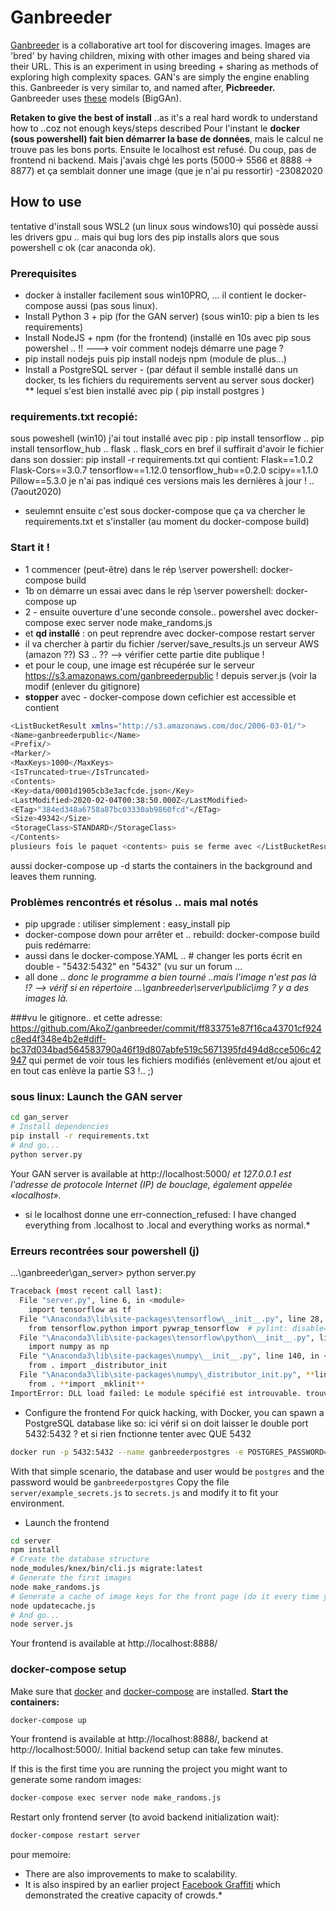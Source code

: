 # Ganbreeder
[Ganbreeder](https://ganbreeder.app) is a collaborative art tool for discovering images. Images are 'bred' by having children, mixing with other images and being shared via their URL. This is an experiment in using breeding + sharing as methods of exploring high complexity spaces. GAN's are simply the engine enabling this. Ganbreeder is very similar to, and named after, **Picbreeder.**
Ganbreeder uses [these](https://tfhub.dev/deepmind/biggan-128/2) models (BigGAn).

**Retaken to give the best of install** ..as it's a real hard wordk to understand how to ..coz not enough keys/steps described
Pour l'instant le **docker (sous powershell) fait bien démarrer la base de données**, mais le calcul ne trouve pas les bons ports.
Ensuite le localhost est refusé. Du coup, pas de frontend ni backend.
Mais j'avais chgé les ports (5000-> 5566 et 8888 -> 8877) et ça semblait donner une image (que je n'ai pu ressortir) -23082020

## How to use
tentative d'install sous WSL2 (un linux sous windows10) qui possède aussi les drivers gpu ..
mais qui bug lors des pip installs alors que sous powershell c ok (car anaconda ok).

### Prerequisites
 * docker à installer facilement sous win10PRO, ... il contient le docker-compose aussi (pas sous linux).
* Install Python 3 + pip (for the GAN server) (sous win10: pip a bien ts les requirements)
* Install NodeJS + npm (for the frontend) (installé en 10s avec pip sous powershel .. !! ---> voir comment nodejs démarre une page ?
* pip install nodejs puis pip install nodejs npm (module de plus...)
* Install a PostgreSQL server - (par défaut il semble installé dans un docker, ts les fichiers du requirements  servent au server sous docker)
** lequel s'est bien installé avec pip ( pip install postgres )

### requirements.txt recopié:
sous poweshell (win10) j'ai tout installé avec pip :
pip install tensorflow .. pip install tensorflow_hub .. flask .. flask_cors
en bref il suffirait d'avoir le fichier dans son dossier: pip install -r requirements.txt 
qui contient:
Flask==1.0.2   Flask-Cors==3.0.7   tensorflow==1.12.0   tensorflow_hub==0.2.0   scipy==1.1.0   Pillow==5.3.0
je n'ai pas indiqué ces versions mais les dernières à jour ! .. (7aout2020)
* seulemnt ensuite c'est sous docker-compose que ça va chercher le requirements.txt et s'installer (au moment du docker-compose build)

### Start it !
* 1 commencer (peut-être) dans le rép \server powershell: docker-compose build
* 1b on démarre un essai avec  dans le rép \server powershell: docker-compose up 
* 2 - ensuite ouverture d'une seconde console.. powershel avec docker-compose exec server node make_randoms.js
* et **qd installé** : on peut reprendre avec docker-compose restart server
* il va chercher à partir du fichier /server/save_results.js un serveur AWS (amazon ??) S3 .. ?? --> vérifier cette partie dite publique !
* et pour le coup, une image est récupérée sur le serveur https://s3.amazonaws.com/ganbreederpublic ! depuis server.js (voir la modif (enlever du gitignore)
* **stopper** avec   -   docker-compose down cefichier est accessible et contient 
```bash 
<ListBucketResult xmlns="http://s3.amazonaws.com/doc/2006-03-01/">
<Name>ganbreederpublic</Name>
<Prefix/>
<Marker/>
<MaxKeys>1000</MaxKeys>
<IsTruncated>true</IsTruncated>
<Contents>
<Key>data/0001d1905cb3e3acfcde.json</Key>
<LastModified>2020-02-04T00:38:50.000Z</LastModified>
<ETag>"384ed348a6758a87bc03330ab9860fcd"</ETag>
<Size>49342</Size>
<StorageClass>STANDARD</StorageClass>
</Contents>
plusieurs fois le paquet <contents> puis se ferme avec </ListBucketResult>
```
aussi docker-compose up -d    starts the containers in the background and leaves them running.


### Problèmes rencontrés et résolus .. mais mal notés
* pip upgrade : utiliser simplement : easy_install pip
* docker-compose down pour arrêter et .. rebuild:  docker-compose build puis redémarre: 
* aussi dans le docker-compose.YAML ..   # changer  les ports écrit en double - "5432:5432"  en "5432" (vu sur un forum ...
* all done .. *donc le programme a bien tourné ..mais l'image n'est pas là !? --> vérif si en répertoire ...\ganbreeder\server\public\img ? y a des images là.*

###vu le gitignore.. et cette adresse: https://github.com/AkoZ/ganbreeder/commit/ff833751e87f16ca43701cf924c8ed4f348e4b2e#diff-bc37d034bad564583790a46f19d807abfe519c5671395fd494d8cce506c42947 qui permet de voir tous les fichiers modifiés (enlèvement et/ou ajout et en tout cas enlève la partie S3 !.. ;)

### sous linux: Launch the GAN server
```bash
cd gan_server
# Install dependencies
pip install -r requirements.txt
# And go...
python server.py
```
Your GAN server is available at http://localhost:5000/ 
*et 127.0.0.1 est l'adresse de protocole Internet (IP) de bouclage, également appelée «localhost».*
* si le localhost donne une err-connection_refused: I have changed everything from .localhost to .local and everything works as normal.*

### Erreurs recontrées sour powershell (j)
...\ganbreeder\gan_server> python server.py
```bash
Traceback (most recent call last):
  File "server.py", line 6, in <module>
    import tensorflow as tf
  File "\Anaconda3\lib\site-packages\tensorflow\__init__.py", line 28, in <module>
    from tensorflow.python import pywrap_tensorflow  # pylint: disable=unused-import
  File "\Anaconda3\lib\site-packages\tensorflow\python\__init__.py", line 47, in <module>
    import numpy as np
  File "\Anaconda3\lib\site-packages\numpy\__init__.py", line 140, in <module>
    from . import _distributor_init
  File "\Anaconda3\lib\site-packages\numpy\_distributor_init.py", **line 34**, in <module>
    from . **import _mklinit**
ImportError: DLL load failed: Le module spécifié est introuvable. trouver quel dll ?
```

* Configure the frontend
For quick hacking, with Docker, you can spawn a PostgreSQL database like so:
ici vérif si on doit laisser le double port 5432:5432 ? et si rien fnctionne tenter avec QUE 5432
```bash
docker run -p 5432:5432 --name ganbreederpostgres -e POSTGRES_PASSWORD=ganbreederpostgres -d postgres
```
With that simple scenario, the database and user would be `postgres` and the password would be `ganbreederpostgres`
Copy the file `server/example_secrets.js` to `secrets.js` and modify it to fit your environment.

* Launch the frontend
```bash
cd server
npm install
# Create the database structure
node_modules/knex/bin/cli.js migrate:latest
# Generate the first images
node make_randoms.js
# Generate a cache of image keys for the front page (do it every time you want to update the front page)
node updatecache.js
# And go...
node server.js
```
Your frontend is available at http://localhost:8888/

### docker-compose setup

Make sure that [docker](https://docs.docker.com/install/) 
and [docker-compose](https://docs.docker.com/compose/install/) are installed.
**Start the containers:**
```bash
docker-compose up
```
Your frontend is available at http://localhost:8888/,
backend at http://localhost:5000/.
Initial backend setup can take few minutes.

If this is the first time you are running the project you might want to generate some random images:
```bash
docker-compose exec server node make_randoms.js
```
Restart only frontend server (to avoid backend initialization wait):
```bash
docker-compose restart server
```

pour memoire: 
* There are also improvements to make to scalability.
* It is also inspired by an earlier project [Facebook Graffiti](http://www.joelsimon.net/facebook-graffiti.html) which demonstrated the creative capacity of crowds.*

